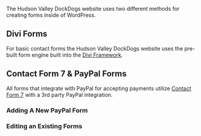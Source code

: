 The Hudson Valley DockDogs website uses two different methods for creating
forms inside of WordPress.

## Divi Forms

For basic contact forms the Hudson Valley DockDogs website uses the pre-built
form engine built into the
[Divi Framework](http://www.elegantthemes.com/gallery/divi/).

## Contact Form 7 & PayPal Forms

All forms that integrate with PayPal for accepting payments utilize
[Contact Form 7](http://contactform7.com/) with a 3rd party PayPal integration.

### Adding A New PayPal Form


### Editing an Existing Forms
